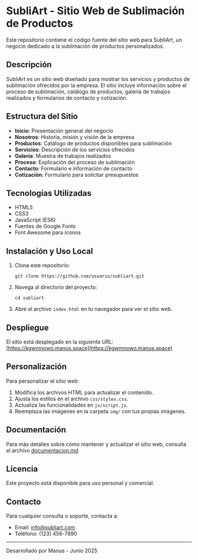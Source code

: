 # SubliArt - Sitio Web de Sublimación de Productos

Este repositorio contiene el código fuente del sitio web para SubliArt, un negocio dedicado a la sublimación de productos personalizados.

## Descripción

SubliArt es un sitio web diseñado para mostrar los servicios y productos de sublimación ofrecidos por la empresa. El sitio incluye información sobre el proceso de sublimación, catálogo de productos, galería de trabajos realizados y formularios de contacto y cotización.

## Estructura del Sitio

- **Inicio**: Presentación general del negocio
- **Nosotros**: Historia, misión y visión de la empresa
- **Productos**: Catálogo de productos disponibles para sublimación
- **Servicios**: Descripción de los servicios ofrecidos
- **Galería**: Muestra de trabajos realizados
- **Proceso**: Explicación del proceso de sublimación
- **Contacto**: Formulario e información de contacto
- **Cotización**: Formulario para solicitar presupuestos

## Tecnologías Utilizadas

- HTML5
- CSS3
- JavaScript (ES6)
- Fuentes de Google Fonts
- Font Awesome para iconos

## Instalación y Uso Local

1. Clona este repositorio:
   ```
   git clone https://github.com/usuario/subliart.git
   ```

2. Navega al directorio del proyecto:
   ```
   cd subliart
   ```

3. Abre el archivo `index.html` en tu navegador para ver el sitio web.

## Despliegue

El sitio está desplegado en la siguiente URL:
[https://kgwmnowo.manus.space](https://kgwmnowo.manus.space)

## Personalización

Para personalizar el sitio web:

1. Modifica los archivos HTML para actualizar el contenido.
2. Ajusta los estilos en el archivo `css/styles.css`.
3. Actualiza las funcionalidades en `js/script.js`.
4. Reemplaza las imágenes en la carpeta `img/` con tus propias imágenes.

## Documentación

Para más detalles sobre cómo mantener y actualizar el sitio web, consulta el archivo [documentacion.md](documentacion.md).

## Licencia

Este proyecto está disponible para uso personal y comercial.

## Contacto

Para cualquier consulta o soporte, contacta a:
- Email: info@subliart.com
- Teléfono: (123) 456-7890

---

Desarrollado por Manus - Junio 2025

